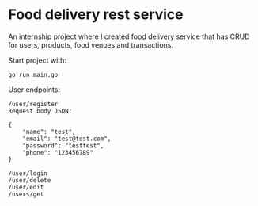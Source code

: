 # Food delivery rest service

An internship project where I created food delivery service that has CRUD for users, products, food venues and transactions.


Start project with:
```
go run main.go
```

User endpoints:
```
/user/register
Request body JSON:

{
    "name": "test",
    "email": "test@test.com",
    "password": "testtest",
    "phone": "123456789"
}

/user/login
/user/delete
/user/edit
/users/get
```


